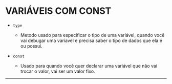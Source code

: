 # VARIÁVEIS COM CONST

- `type`
  - Metodo usado para especificar o tipo de uma variável, quando você vai debugar uma variavel e precisa saber o tipo de dados que ela é ou possui.

- `const`
  - Usado para quando você quer declarar uma variável que não vai trocar o valor, vai ser um valor fixo.
  
---
